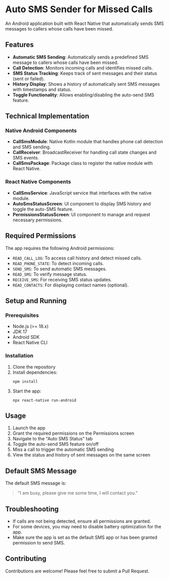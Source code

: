 # Auto SMS Sender for Missed Calls

An Android application built with React Native that automatically sends SMS messages to callers whose calls have been missed.

## Features

- **Automatic SMS Sending**: Automatically sends a predefined SMS message to callers whose calls have been missed.
- **Call Detection**: Monitors incoming calls and identifies missed calls.
- **SMS Status Tracking**: Keeps track of sent messages and their status (sent or failed).
- **History Display**: Shows a history of automatically sent SMS messages with timestamps and status.
- **Toggle Functionality**: Allows enabling/disabling the auto-send SMS feature.

## Technical Implementation

### Native Android Components

- **CallSmsModule**: Native Kotlin module that handles phone call detection and SMS sending.
- **CallReceiver**: BroadcastReceiver for handling call state changes and SMS events.
- **CallSmsPackage**: Package class to register the native module with React Native.

### React Native Components

- **CallSmsService**: JavaScript service that interfaces with the native module.
- **AutoSmsStatusScreen**: UI component to display SMS history and toggle the auto-SMS feature.
- **PermissionsStatusScreen**: UI component to manage and request necessary permissions.

## Required Permissions

The app requires the following Android permissions:

- `READ_CALL_LOG`: To access call history and detect missed calls.
- `READ_PHONE_STATE`: To detect incoming calls.
- `SEND_SMS`: To send automatic SMS messages.
- `READ_SMS`: To verify message status.
- `RECEIVE_SMS`: For receiving SMS status updates.
- `READ_CONTACTS`: For displaying contact names (optional).

## Setup and Running

### Prerequisites

- Node.js (>= 18.x)
- JDK 17
- Android SDK
- React Native CLI

### Installation

1. Clone the repository
2. Install dependencies:
   ```
   npm install
   ```
3. Start the app:
   ```
   npx react-native run-android
   ```

## Usage

1. Launch the app
2. Grant the required permissions on the Permissions screen
3. Navigate to the "Auto SMS Status" tab
4. Toggle the auto-send SMS feature on/off
5. Miss a call to trigger the automatic SMS sending
6. View the status and history of sent messages on the same screen

## Default SMS Message

The default SMS message is:

> "I am busy, please give me some time, I will contact you."

## Troubleshooting

- If calls are not being detected, ensure all permissions are granted.
- For some devices, you may need to disable battery optimization for the app.
- Make sure the app is set as the default SMS app or has been granted permission to send SMS.

## Contributing

Contributions are welcome! Please feel free to submit a Pull Request.
